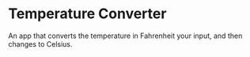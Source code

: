 # Temperature Converter
An app that converts the temperature in Fahrenheit your input, and then changes to Celsius.
